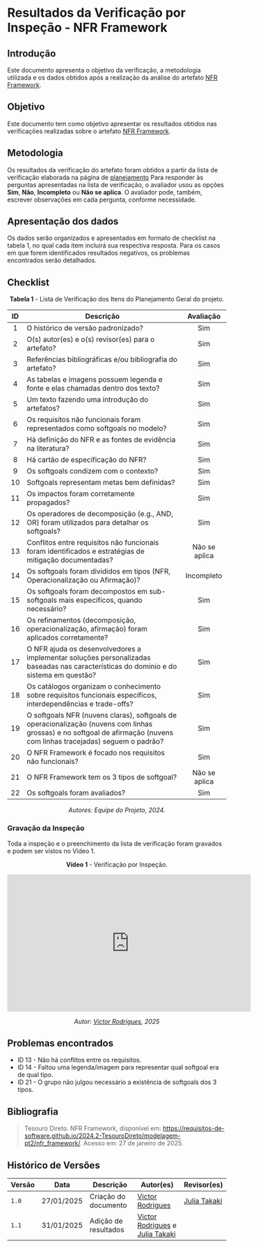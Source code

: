 # Resultados da Verificação por Inspeção - NFR Framework

## Introdução

Este documento apresenta o objetivo da verificação, a metodologia utilizada e os dados obtidos após a realização da análise do artefato [NFR Framework](../../../modelagem-pt2/nfr_framework.md).

## Objetivo

Este documento tem como objetivo apresentar os resultados obtidos nas verificações realizadas sobre o artefato [NFR Framework](../../../modelagem-pt2/nfr_framework.md).

## Metodologia

Os resultados da verificação do artefato foram obtidos a partir da lista de verificação elaborada na página de [planejamento](../entrega4/planej2-e4.md) Para responder às perguntas apresentadas na lista de verificação, o avaliador usou as opções **Sim**, **Não**, **Incompleto** ou **Não se aplica**. O avaliador pode, também, escrever observações em cada pergunta, conforme necessidade.

## Apresentação dos dados

Os dados serão organizados e apresentados em formato de checklist na tabela 1, no qual cada item incluirá sua respectiva resposta. Para os casos em que forem identificados resultados negativos, os problemas encontrados serão detalhados.

## Checklist

<center>

**Tabela 1** - Lista de Verificação dos Itens do Planejamento Geral do projeto.

|        ID        | Descrição                                                                                                           | Avaliação  |
| :--------------: | ------------------------------------------------------------------------------------------------------------------- | :--------: | 
| 1 | O histórico de versão padronizado? | Sim |
| 2 | O(s) autor(es) e o(s) revisor(es) para o artefato? | Sim |
| 3 | Referências bibliográficas e/ou bibliografia do artefato? | Sim |
| 4 | As tabelas e imagens possuem legenda e fonte e elas chamadas dentro dos texto? | Sim |
| 5 | Um texto fazendo uma introdução do artefatos? | Sim |
| 6 | Os requisitos não funcionais foram representados como softgoals no modelo? | Sim |
| 7 | Há definição do NFR e as fontes de evidência na literatura? | Sim |
| 8 | Há cartão de especificação do NFR? | Sim |
| 9 | Os softgoals condizem com o contexto? | Sim |
| 10 | Softgoals representam metas bem definidas? | Sim |
| 11 | Os impactos foram corretamente propagados? | Sim |
| 12 | Os operadores de decomposição (e.g., AND, OR) foram utilizados para detalhar os softgoals? | Sim |
| 13 | Conflitos entre requisitos não funcionais foram identificados e estratégias de mitigação documentadas? | Não se aplica |
| 14 | Os softgoals foram divididos em tipos (NFR, Operacionalização ou Afirmação)? | Incompleto |
| 15 | Os softgoals foram decompostos em sub-softgoals mais específicos, quando necessário? | Sim |
| 16 | Os refinamentos (decomposição, operacionalização, afirmação) foram aplicados corretamente? | Sim |
| 17 | O NFR ajuda os desenvolvedores a implementar soluções personalizadas baseadas nas características do domínio e do sistema em questão? | Sim |
| 18 | Os catálogos organizam o conhecimento sobre requisitos funcionais específicos, interdependências e trade-offs? | Sim |
| 19 | O softgoals NFR (nuvens claras), softgoals de operacionalização (nuvens com linhas grossas) e no softgoal de afirmação (nuvens com linhas tracejadas) seguem o padrão? | Sim |
| 20 | O NFR Framework é focado nos requisitos não funcionais? | Sim |
| 21 | O NFR Framework tem os 3 tipos de softgoal? | Não se aplica |
| 22 | Os softgoals foram avaliados? | Sim |

_Autores: Equipe do Projeto, 2024._

</center>

### Gravação da Inspeção 

Toda a inspeção e o preenchimento da lista de verificação foram gravados e podem ser vistos no Vídeo 1.

<center>

**Vídeo 1** - Verificação por Inspeção.

<iframe width="560" height="315" src="https://www.youtube.com/embed/3gw7qIcnbcg?si=tHTTepf2b6gvnvw7&amp;start=4339" title="YouTube video player" frameborder="0" allow="accelerometer; autoplay; clipboard-write; encrypted-media; gyroscope; picture-in-picture; web-share" referrerpolicy="strict-origin-when-cross-origin" allowfullscreen></iframe>

_Autor: [Victor Rodrigues](https://github.com/ViictorHugoo), 2025_

</center>

## Problemas encontrados

- ID 13 - Não há conflitos entre os requisitos.
- ID 14 - Faltou uma legenda/imagem para representar qual softgoal era de qual tipo.
- ID 21 - O grupo não julgou necessário a existência de softgoals dos 3 tipos.

## Bibliografia

> Tesouro Direto. NFR Framework, disponível em: https://requisitos-de-software.github.io/2024.2-TesouroDireto/modelagem-pt2/nfr_framework/. Acesso em: 27 de janeiro de 2025.

## Histórico de Versões

| Versão  | Data | Descrição | Autor(es) | Revisor(es) |
| -------- | ------ | ------ | ---------- | ---------- |
| `1.0` | 27/01/2025 | Criação do documento  | [Victor Rodrigues](https://github.com/ViictorHugoo) | [Julia Takaki](https://github.com/juliatakaki) |
| `1.1` | 31/01/2025 | Adição de resultados  | [Victor Rodrigues](https://github.com/ViictorHugoo) e [Julia Takaki](https://github.com/juliatakaki) | |
